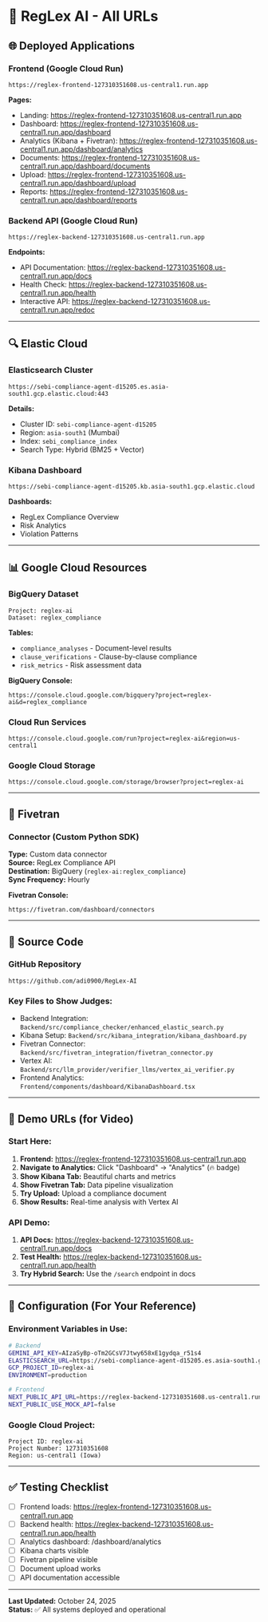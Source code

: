 # 🔗 RegLex AI - All URLs

## 🌐 Deployed Applications

### Frontend (Google Cloud Run)
```
https://reglex-frontend-127310351608.us-central1.run.app
```
**Pages:**
- Landing: https://reglex-frontend-127310351608.us-central1.run.app
- Dashboard: https://reglex-frontend-127310351608.us-central1.run.app/dashboard
- Analytics (Kibana + Fivetran): https://reglex-frontend-127310351608.us-central1.run.app/dashboard/analytics
- Documents: https://reglex-frontend-127310351608.us-central1.run.app/dashboard/documents
- Upload: https://reglex-frontend-127310351608.us-central1.run.app/dashboard/upload
- Reports: https://reglex-frontend-127310351608.us-central1.run.app/dashboard/reports

### Backend API (Google Cloud Run)
```
https://reglex-backend-127310351608.us-central1.run.app
```
**Endpoints:**
- API Documentation: https://reglex-backend-127310351608.us-central1.run.app/docs
- Health Check: https://reglex-backend-127310351608.us-central1.run.app/health
- Interactive API: https://reglex-backend-127310351608.us-central1.run.app/redoc

---

## 🔍 Elastic Cloud

### Elasticsearch Cluster
```
https://sebi-compliance-agent-d15205.es.asia-south1.gcp.elastic.cloud:443
```
**Details:**
- Cluster ID: `sebi-compliance-agent-d15205`
- Region: `asia-south1` (Mumbai)
- Index: `sebi_compliance_index`
- Search Type: Hybrid (BM25 + Vector)

### Kibana Dashboard
```
https://sebi-compliance-agent-d15205.kb.asia-south1.gcp.elastic.cloud
```
**Dashboards:**
- RegLex Compliance Overview
- Risk Analytics
- Violation Patterns

---

## 📊 Google Cloud Resources

### BigQuery Dataset
```
Project: reglex-ai
Dataset: reglex_compliance
```
**Tables:**
- `compliance_analyses` - Document-level results
- `clause_verifications` - Clause-by-clause compliance
- `risk_metrics` - Risk assessment data

**BigQuery Console:**
```
https://console.cloud.google.com/bigquery?project=reglex-ai&d=reglex_compliance
```

### Cloud Run Services
```
https://console.cloud.google.com/run?project=reglex-ai&region=us-central1
```

### Google Cloud Storage
```
https://console.cloud.google.com/storage/browser?project=reglex-ai
```

---

## 🔄 Fivetran

### Connector (Custom Python SDK)
**Type:** Custom data connector  
**Source:** RegLex Compliance API  
**Destination:** BigQuery (`reglex-ai:reglex_compliance`)  
**Sync Frequency:** Hourly  

**Fivetran Console:**
```
https://fivetran.com/dashboard/connectors
```

---

## 📁 Source Code

### GitHub Repository
```
https://github.com/adi0900/RegLex-AI
```

### Key Files to Show Judges:
- Backend Integration: `Backend/src/compliance_checker/enhanced_elastic_search.py`
- Kibana Setup: `Backend/src/kibana_integration/kibana_dashboard.py`
- Fivetran Connector: `Backend/src/fivetran_integration/fivetran_connector.py`
- Vertex AI: `Backend/src/llm_provider/verifier_llms/vertex_ai_verifier.py`
- Frontend Analytics: `Frontend/components/dashboard/KibanaDashboard.tsx`

---

## 🎥 Demo URLs (for Video)

### Start Here:
1. **Frontend:** https://reglex-frontend-127310351608.us-central1.run.app
2. **Navigate to Analytics:** Click "Dashboard" → "Analytics" (🔥 badge)
3. **Show Kibana Tab:** Beautiful charts and metrics
4. **Show Fivetran Tab:** Data pipeline visualization
5. **Try Upload:** Upload a compliance document
6. **Show Results:** Real-time analysis with Vertex AI

### API Demo:
1. **API Docs:** https://reglex-backend-127310351608.us-central1.run.app/docs
2. **Test Health:** https://reglex-backend-127310351608.us-central1.run.app/health
3. **Try Hybrid Search:** Use the `/search` endpoint in docs

---

## 🔐 Configuration (For Your Reference)

### Environment Variables in Use:
```bash
# Backend
GEMINI_API_KEY=AIzaSyBp-oTm2GCsV7Jtwy658xE1gydqa_r51s4
ELASTICSEARCH_URL=https://sebi-compliance-agent-d15205.es.asia-south1.gcp.elastic.cloud:443
GCP_PROJECT_ID=reglex-ai
ENVIRONMENT=production

# Frontend
NEXT_PUBLIC_API_URL=https://reglex-backend-127310351608.us-central1.run.app
NEXT_PUBLIC_USE_MOCK_API=false
```

### Google Cloud Project:
```
Project ID: reglex-ai
Project Number: 127310351608
Region: us-central1 (Iowa)
```

---

## ✅ Testing Checklist

- [ ] Frontend loads: https://reglex-frontend-127310351608.us-central1.run.app
- [ ] Backend health: https://reglex-backend-127310351608.us-central1.run.app/health
- [ ] Analytics dashboard: /dashboard/analytics
- [ ] Kibana charts visible
- [ ] Fivetran pipeline visible
- [ ] Document upload works
- [ ] API documentation accessible

---

**Last Updated:** October 24, 2025  
**Status:** ✅ All systems deployed and operational

